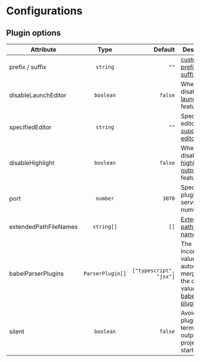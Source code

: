 # Configurations

## Plugin options

|  Attribute       |      Type      | Default | Description |
| ------------- | :-----------: | ----: | ------------- |
| prefix / suffix    | `string` | `""` | [custom prefix and suffix](/features/custom-prefix) |
| disableLaunchEditor |   `boolean`   | `false` | Wheather to disable [launch editor](/features/launch-editor) feature |
| specifiedEditor | `string` | `""` | Specify the editor. [All supported editors](https://github.com/yyx990803/launch-editor#supported-editors) |
| disableHighlight      |   `boolean`   | `false` | Wheather to disable [highlight output](/features/highlight) feature |
| port | `number` | `3070` | Specify the plugin's service port number |
| extendedPathFileNames | `string[]` | `[]` | [Extended path file names](/features/highlight.html#expand-path-file-name) |
| babelParserPlugins | `ParserPlugin[]` | `["typescript", "jsx"]` | The incoming value will be automatically merged with the default value. [All babel parser plugins](https://babeljs.io/docs/en/babel-parser#plugins) |
| silent | `boolean` | `false` | Avoid the plugin's terminal output at project startup |

